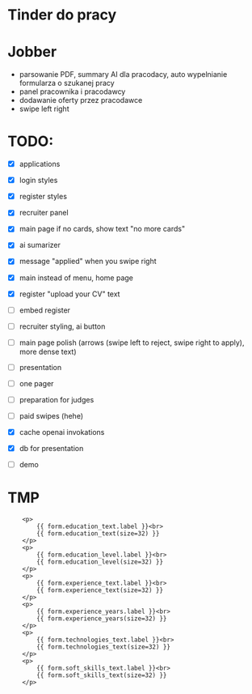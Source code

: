 # Tinder do pracy
# Jobber

- parsowanie PDF, summary AI dla pracodacy, auto wypelnianie formularza o szukanej pracy
- panel pracownika i pracodawcy
- dodawanie oferty przez pracodawce
- swipe left right


# TODO:
- [x] applications
- [x] login styles
- [x] register styles
- [x] recruiter panel
- [x] main page if no cards, show text "no more cards"
- [x] ai sumarizer
- [x] message "applied" when you swipe right
- [x] main instead of menu, home page
- [x] register "upload your CV" text
- [ ] embed register
- [ ] recruiter styling, ai button
- [ ] main page polish (arrows (swipe left to reject, swipe right to apply), more dense text)
- [ ] presentation
- [ ] one pager
- [ ] preparation for judges
- [ ] paid swipes (hehe)
- [x] cache openai invokations
- [x] db for presentation
- [ ] demo






# TMP

        <p>
            {{ form.education_text.label }}<br>
            {{ form.education_text(size=32) }}
        </p>
        <p>
            {{ form.education_level.label }}<br>
            {{ form.education_level(size=32) }}
        </p>
        <p>
            {{ form.experience_text.label }}<br>
            {{ form.experience_text(size=32) }}
        </p>
        <p>
            {{ form.experience_years.label }}<br>
            {{ form.experience_years(size=32) }}
        </p>
        <p>
            {{ form.technologies_text.label }}<br>
            {{ form.technologies_text(size=32) }}
        </p>
        <p>
            {{ form.soft_skills_text.label }}<br>
            {{ form.soft_skills_text(size=32) }}
        </p>
